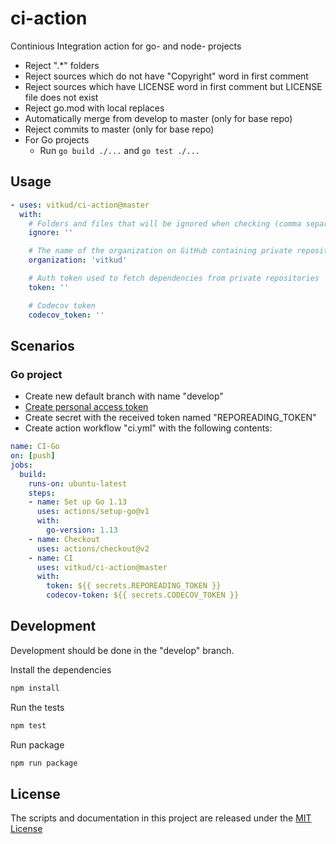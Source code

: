 # ci-action

Continious Integration action for go- and node- projects

* Reject ".*" folders
* Reject sources which do not have "Copyright" word in first comment
* Reject sources which have LICENSE word in first comment but LICENSE file does not exist
* Reject go.mod with local replaces
* Automatically merge from develop to master (only for base repo)
* Reject commits to master (only for base repo)
* For Go projects
  * Run `go build ./...` and `go test ./...`

## Usage

```yaml
- uses: vitkud/ci-action@master
  with:
    # Folders and files that will be ignored when checking (comma separated)
    ignore: ''

    # The name of the organization on GitHub containing private repositories
    organization: 'vitkud'

    # Auth token used to fetch dependencies from private repositories
    token: ''

    # Codecov token
    codecov_token: ''
```

## Scenarios

### Go project

* Create new default branch with name "develop"
* [Create personal access token](https://help.github.com/en/github/authenticating-to-github/creating-a-personal-access-token-for-the-command-line#creating-a-token)
* Create secret with the received token named "REPOREADING_TOKEN"
* Create action workflow "ci.yml" with the following contents:

```yaml
name: CI-Go
on: [push]
jobs:
  build:
    runs-on: ubuntu-latest
    steps:
    - name: Set up Go 1.13
      uses: actions/setup-go@v1
      with:
        go-version: 1.13
    - name: Checkout
      uses: actions/checkout@v2
    - name: CI
      uses: vitkud/ci-action@master
      with:
        token: ${{ secrets.REPOREADING_TOKEN }}
        codecov-token: ${{ secrets.CODECOV_TOKEN }}
```

## Development

Development should be done in the "develop" branch.

Install the dependencies

```sh
npm install
```

Run the tests

```sh
npm test
```

Run package

```sh
npm run package
```

## License

The scripts and documentation in this project are released under the [MIT License](LICENSE)
